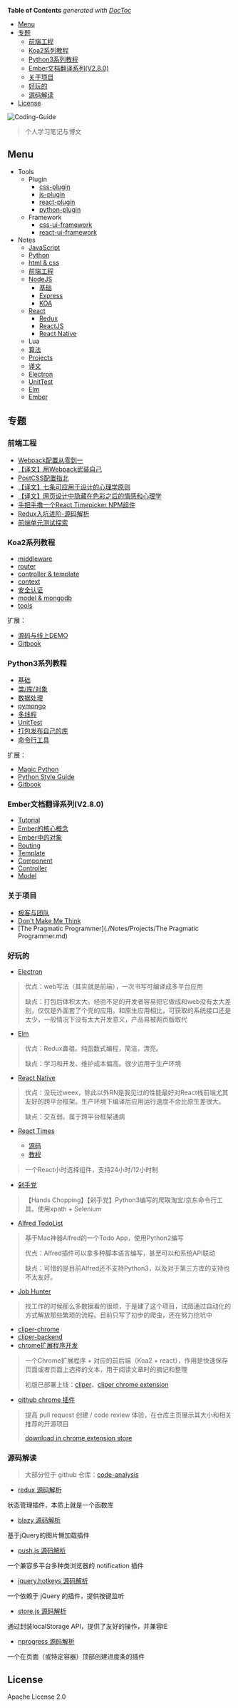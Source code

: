 <!-- START doctoc generated TOC please keep comment here to allow auto update -->
<!-- DON'T EDIT THIS SECTION, INSTEAD RE-RUN doctoc TO UPDATE -->
**Table of Contents**  *generated with [DocToc](https://github.com/thlorenz/doctoc)*

- [Menu](#menu)
- [专题](#%E4%B8%93%E9%A2%98)
  - [前端工程](#%E5%89%8D%E7%AB%AF%E5%B7%A5%E7%A8%8B)
  - [Koa2系列教程](#koa2%E7%B3%BB%E5%88%97%E6%95%99%E7%A8%8B)
  - [Python3系列教程](#python3%E7%B3%BB%E5%88%97%E6%95%99%E7%A8%8B)
  - [Ember文档翻译系列(V2.8.0)](#ember%E6%96%87%E6%A1%A3%E7%BF%BB%E8%AF%91%E7%B3%BB%E5%88%97v280)
  - [关于项目](#%E5%85%B3%E4%BA%8E%E9%A1%B9%E7%9B%AE)
  - [好玩的](#%E5%A5%BD%E7%8E%A9%E7%9A%84)
  - [源码解读](#%E6%BA%90%E7%A0%81%E8%A7%A3%E8%AF%BB)
- [License](#license)

<!-- END doctoc generated TOC please keep comment here to allow auto update -->

![Coding-Guide](./image/Coding-Guide.png)

> 个人学习笔记与博文

## Menu

- Tools
  - Plugin
    - [css-plugin](./Tools/Plugin/css-plugin.md)
    - [js-plugin](./Tools/Plugin/js-plugin.md)
    - [react-plugin](./Tools/Plugin/react-plugin.md)
    - [python-plugin](./Tools/Plugin/python-plugin.md)
  - Framework
    - [css-ui-framework](./Tools/Framework/css-ui-framework.md)
    - [react-ui-framework](./Tools/Framework/react-ui-framework.md)
- Notes
  - [JavaScript](./Notes/JavaScript)
  - [Python](./Notes/Python)
  - [html & css](./Notes/CSS)
  - [前端工程](./Notes/前端工程)
  - [NodeJS](./Notes/NodeJS)
    - [基础](./Notes/NodeJS/基础)
    - [Express](./Notes/NodeJS/Express)
    - [KOA](./Notes/NodeJS/KOA)
  - [React](./Notes/React)
    - [Redux](./Notes/React/Redux)
    - [ReactJS](./Notes/React/ReactJS)
    - [React Native](./Notes/React/ReactNative)
  - Lua
  - [算法](./Notes/算法)
  - [Projects](./Notes/Projects)
  - [译文](./Notes/译文)
  - [Electron](./Notes/Electron)
  - [UnitTest](./Notes/UnitTest)
  - [Elm](./Notes/Elm)
  - [Ember](./Notes/ember)

## 专题

### 前端工程

- [Webpack配置从零到一](./Notes/%E5%89%8D%E7%AB%AF%E5%B7%A5%E7%A8%8B/Webpack%E9%85%8D%E7%BD%AE%E4%BB%8E%E9%9B%B6%E5%88%B0%E4%B8%80.md)
- [【译文】用Webpack武装自己](./Notes/%E8%AF%91%E6%96%87/%E3%80%90%E8%AF%91%E6%96%87%E3%80%91%E7%94%A8Webpack%E6%AD%A6%E8%A3%85%E8%87%AA%E5%B7%B1.md)
- [PostCSS配置指北](./Notes/CSS/PostCSS%E9%85%8D%E7%BD%AE%E6%8C%87%E5%8C%97.md)
- [【译文】七条可应用于设计的心理学原则](./Notes/%E8%AF%91%E6%96%87/%E3%80%90%E8%AF%91%E6%96%87%E3%80%91%E4%B8%83%E6%9D%A1%E5%8F%AF%E5%BA%94%E7%94%A8%E4%BA%8E%E8%AE%BE%E8%AE%A1%E7%9A%84%E5%BF%83%E7%90%86%E5%AD%A6%E5%8E%9F%E5%88%99.md)
- [【译文】网页设计中隐藏在色彩之后的情感和心理学](./Notes/%E8%AF%91%E6%96%87/%E3%80%90%E8%AF%91%E6%96%87%E3%80%91%E7%BD%91%E9%A1%B5%E8%AE%BE%E8%AE%A1%E4%B8%AD%E9%9A%90%E8%97%8F%E5%9C%A8%E8%89%B2%E5%BD%A9%E4%B9%8B%E5%90%8E%E7%9A%84%E6%83%85%E6%84%9F%E5%92%8C%E5%BF%83%E7%90%86%E5%AD%A6.md)
- [手把手撸一个React Timepicker NPM组件](./Notes/React/ReactJS/Write%20a%20React%20Timepicker%20Component%20hand%20by%20hand.md)
- [Redux入坑进阶-源码解析](./Notes/React/Redux/Redux%E5%85%A5%E5%9D%91%E8%BF%9B%E9%98%B6-%E6%BA%90%E7%A0%81%E8%A7%A3%E6%9E%90.md)
- [前端单元测试探索](./Notes/UnitTest/%E5%89%8D%E7%AB%AF%E5%8D%95%E5%85%83%E6%B5%8B%E8%AF%95%E6%8E%A2%E7%B4%A2.md)

### Koa2系列教程

- [middleware](./Notes/NodeJS/KOA/learn%20koa2--middleware.md)
- [router](./Notes/NodeJS/KOA/learn%20koa2--router.md)
- [controller & template](./Notes/NodeJS/KOA/learn%20koa2--controller%20%26%20template.md)
- [context](./Notes/NodeJS/KOA/learn%20koa2--context.md)
- [安全认证](./Notes/NodeJS/KOA/learn%20koa2--%E8%AE%A4%E8%AF%81.md)
- [model & mongodb](./Notes/NodeJS/KOA/learn%20koa2--model%20%26%20mongodb.md)
- [tools](./Notes/NodeJS/KOA/learn%20koa2--tools.md)

扩展：

- [源码与线上DEMO](https://github.com/ecmadao/Learn-Koa2)
- [Gitbook](https://ecmadao.gitbooks.io/learn-koa2/content/)

### Python3系列教程

- [基础](./Notes/Python/Python%E5%8F%8A%E5%BA%94%E7%94%A8/Python3%E5%8F%8A%E5%BA%94%E7%94%A81-%E5%9F%BA%E7%A1%80.md)
- [类/库/对象](./Notes/Python/Python%E5%8F%8A%E5%BA%94%E7%94%A8/Python3%E5%8F%8A%E5%BA%94%E7%94%A82-%E7%B1%BB:%E5%BA%93:%E5%AF%B9%E8%B1%A1.md)
- [数据处理](./Notes/Python/Python%E5%8F%8A%E5%BA%94%E7%94%A8/Python3%E5%8F%8A%E5%BA%94%E7%94%A83-%E6%95%B0%E6%8D%AE%E5%A4%84%E7%90%86.md)
- [pymongo](./Notes/Python/Python%E5%8F%8A%E5%BA%94%E7%94%A8/Python3%E5%8F%8A%E5%BA%94%E7%94%A84-pymongo.md)
- [多线程](./Notes/Python/Python%E5%8F%8A%E5%BA%94%E7%94%A8/Python3%E5%8F%8A%E5%BA%94%E7%94%A85-%E5%A4%9A%E7%BA%BF%E7%A8%8B.md)
- [UnitTest](./Notes/Python/Python%E5%8F%8A%E5%BA%94%E7%94%A8/Python3%E5%8F%8A%E5%BA%94%E7%94%A86-UnitTest.md)
- [打包发布自己的库](./Notes/Python/Python%E5%8F%8A%E5%BA%94%E7%94%A8/Python3%E5%8F%8A%E5%BA%94%E7%94%A87-%E6%89%93%E5%8C%85%E5%8F%91%E5%B8%83%E8%87%AA%E5%B7%B1%E7%9A%84%E5%BA%93.md)
- [命令行工具](./Notes/Python/Python%E5%8F%8A%E5%BA%94%E7%94%A8/Python3%E5%8F%8A%E5%BA%94%E7%94%A88-%E5%91%BD%E4%BB%A4%E8%A1%8C%E5%B7%A5%E5%85%B7.md)

扩展：

- [Magic Python](./Notes/Python/Magic%20Python.md)
- [Python Style Guide](./Notes/Python/Python%20Style%20Guide.md)
- [Gitbook](https://ecmadao.gitbooks.io/python3/content/)

### Ember文档翻译系列(V2.8.0)

- [Tutorial](./Notes/ember/ember%E5%88%9D%E6%8E%A2--tutorial.md)
- [Ember的核心概念](./Notes/ember/ember%E5%88%9D%E6%8E%A2--Core%20Concept.md)
- [Ember中的对象](./Notes/ember/Ember%E5%88%9D%E6%8E%A2--Ember%E4%B8%AD%E7%9A%84%E5%AF%B9%E8%B1%A1.md)
- [Routing](./Notes/ember/Ember%E5%88%9D%E6%AD%A5--Routing.md)
- [Template](./master/Notes/ember/Ember%E5%88%9D%E6%AD%A5--Template.md)
- [Component](./Notes/ember/Ember%E5%88%9D%E6%AD%A5--Component.md)
- [Controller](./Notes/ember/Ember%E5%88%9D%E6%AD%A5--Controller.md)
- [Model](./Notes/ember/Ember%E5%88%9D%E6%AD%A5--Model.md)

### 关于项目

- [极客与团队](./Notes/Projects/极客与团队.md)
- [Don't Make Me Think](./Notes/Projects/Don-t-Make-Me-Think.md)
- [The Pragmatic Programmer](./Notes/Projects/The Pragmatic Programmer.md)

### 好玩的

- [Electron](./Notes/Electron/Electron%E3%80%9001%E3%80%91--%E4%B8%BB%E8%BF%9B%E7%A8%8BVS%E6%B8%B2%E6%9F%93%E8%BF%9B%E7%A8%8B%26%E4%B8%8D%E5%90%8C%E9%A1%B5%E9%9D%A2%E9%97%B4%E5%85%B1%E4%BA%AB%E6%95%B0%E6%8D%AE.md)

> 优点：web写法（其实就是前端），一次书写可编译成多平台应用
>
> 缺点：打包后体积太大。经验不足的开发者容易把它做成和web没有太大差别，仅仅是外面套了个壳的应用。和原生应用相比，可获取的系统接口还是太少，一般情况下没有太大开发意义，产品易被网页版取代

- [Elm](./Notes/Elm/Think%20in%20Elm.md)

> 优点：Redux鼻祖。纯函数式编程，简洁，漂亮。
>
> 缺点：学习和开发、维护成本偏高。很少运用于生产环境

- [React Native](https://github.com/ecmadao/F8App-Analysis)

> 优点：没玩过weex，除此以外RN是我见过的性能最好对React栈前端尤其友好的跨平台框架。生产环境下编译后应用运行速度不会比原生差很大。
>
> 缺点：交互弱。属于跨平台框架通病

- [React Times](https://github.com/ecmadao/react-times)

  - [源码](https://github.com/ecmadao/react-times)
  - [教程](./Notes/React/ReactJS/Write%20a%20React%20Timepicker%20Component%20hand%20by%20hand.md)

> 一个React小时选择组件，支持24小时/12小时制

- [剁手党](https://github.com/ecmadao/Hands-Chopping)

> 【Hands Chopping】【剁手党】Python3编写的爬取淘宝/京东命令行工具。使用xpath + Selenium

- [Alfred TodoList](https://github.com/ecmadao/Alfred-TodoList)

> 基于Mac神器Alfred的一个Todo App，使用Python2编写
>
> 优点：Alfred插件可以拿多种脚本语言编写，甚至可以和系统API联动
>
> 缺点：可惜的是目前Alfred还不支持Python3，以及对于第三方库的支持也不太友好。

- [Job Hunter](https://github.com/ecmadao/job-hunter)

> 找工作的时候那么多数据看的很烦，于是建了这个项目，试图通过自动化的方式解放那些繁琐的流程。目前只写了初步的爬虫，还在努力挖坑中

- [cliper-chrome](https://github.com/ecmadao/cliper-chrome)
- [cliper-backend](https://github.com/ecmadao/cliper-backend)
- [chrome扩展程序开发](https://github.com/ecmadao/Coding-Guide/blob/master/Notes/%E5%89%8D%E7%AB%AF%E5%B7%A5%E7%A8%8B/Chrome扩展程序开发.md)

> 一个Chrome扩展程序 + 对应的前后端（Koa2 + react），作用是快速保存页面或者页面上选择的文本，用于阅读文章时的摘记和整理
>
> 初版已部署上线：[cliper](http://cliper.com.cn)、[cliper chrome extension](https://chrome.google.com/webstore/detail/cliper/biijehenaabpogldekblkfgooifmagbi)

- [github chrome 插件](https://github.com/ecmadao/github-extension)

> 提高 pull request 创建 / code review 体验，在仓库主页展示其大小和相关推荐的开源项目
>
> [download in chrome extension store](https://chrome.google.com/webstore/detail/dimfhhiifdbdcjaoijgldompniobhcbd)

### 源码解读

> 大部分位于 github 仓库：[code-analysis](https://github.com/ecmadao/code-analysis)

- [redux 源码解析](./Notes/React/Redux/Redux%E5%85%A5%E5%9D%91%E8%BF%9B%E9%98%B6-%E6%BA%90%E7%A0%81%E8%A7%A3%E6%9E%90.md)

状态管理插件，本质上就是一个函数库

- [blazy 源码解析](https://github.com/ecmadao/code-analysis/blob/master/analysis/blazy.js)

基于jQuery的图片懒加载插件

- [push.js 源码解析](https://github.com/ecmadao/code-analysis/blob/master/analysis/notification/push.js)

一个兼容多平台多种类浏览器的 notification 插件

- [jquery.hotkeys 源码解析](https://github.com/ecmadao/code-analysis/blob/master/analysis/hotkey/jquery.hotkeys.js)

一个依赖于 jQuery 的插件，提供按键监听

- [store.js 源码解析](https://github.com/ecmadao/code-analysis/blob/master/analysis/storage/store.js)

通过封装localStorage API，提供了友好的操作，并兼容IE

- [nprogress 源码解析](https://github.com/ecmadao/code-analysis/blob/master/analysis/nprogress.js)

一个在页面（或特定容器）顶部创建进度条的插件

## License

Apache License 2.0